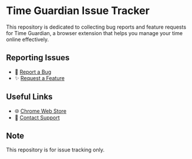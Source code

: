 # Time Guardian Issue Tracker

This repository is dedicated to collecting bug reports and feature requests for Time Guardian, a browser extension that helps you manage your time online effectively.

## Reporting Issues

- 🐛 [Report a Bug](https://github.com/randomrabbitsllc/timeguardian/issues/new?template=bug_report.yml)
- ✨ [Request a Feature](https://github.com/randomrabbitsllc/timeguardian/issues/new?template=feature_request.yml)

## Useful Links

- 🌐 [Chrome Web Store](https://chrome.google.com/webstore/detail/time-guardian)
- 📧 [Contact Support](mailto:timeguardianllc@gmail.com)

## Note

This repository is for issue tracking only.
